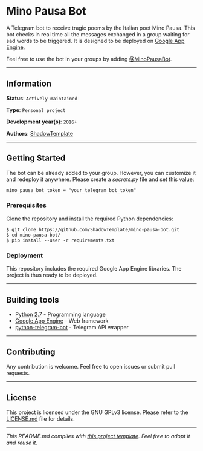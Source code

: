 # Mino Pausa Bot

A Telegram bot to receive tragic poems by the Italian poet Mino Pausa. This bot 
checks in real time all the messages exchanged in a group waiting for sad 
words to be triggered. It is designed to be deployed on 
[Google App Engine](https://cloud.google.com/appengine/).

Feel free to use the bot in your groups by adding [@MinoPausaBot](
https://telegram.me/minopausabot).

---
## Information

**Status**: `Actively maintained`

**Type**: `Personal project`

**Development year(s)**: `2016+`

**Authors**: [ShadowTemplate](https://github.com/ShadowTemplate)

---
## Getting Started

The bot can be already added to your group. However, you can customize it 
and redeploy it anywhere. Please create a *secrets.py* file and set this 
value:

```
mino_pausa_bot_token = "your_telegram_bot_token"
```

### Prerequisites

Clone the repository and install the required Python dependencies:

```
$ git clone https://github.com/ShadowTemplate/mino-pausa-bot.git
$ cd mino-pausa-bot/
$ pip install --user -r requirements.txt
```

### Deployment

This repository includes the required Google App Engine libraries. The project 
is thus ready to be deployed.


---
## Building tools

* [Python 2.7](https://www.python.org/downloads/release/python-270/) - 
Programming language
* [Google App Engine](https://cloud.google.com/appengine/) - Web framework
* [python-telegram-bot](https://python-telegram-bot.org/) - Telegram API 
wrapper 

---
## Contributing

Any contribution is welcome. Feel free to open issues or submit pull requests.

---
## License

This project is licensed under the GNU GPLv3 license.
Please refer to the [LICENSE.md](LICENSE.md) file for details.

---
*This README.md complies with [this project template](
https://github.com/ShadowTemplate/project-template). Feel free to adopt it
and reuse it.*

